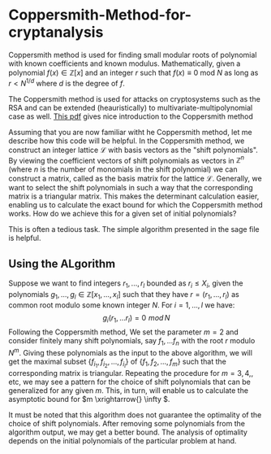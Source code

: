 # Coppersmith-Method-for-cryptanalysis

Coppersmith method is used for finding small modular roots of polynomial with known coefficients and known modulus. Mathematically, given a polynomial 
$f(x) \in \mathbb{Z}[x]$ and an integer $r$ such that $f(x) \equiv 0$ mod $N$ as long as $r< N ^{1/d}$ where $d$ is the degree of $f$. 

The Coppersmith method is used for attacks on  cryptosystems such as the RSA and can be extended (heauristically) to multivariate-multipolynomial case as well. [This pdf](https://www.cits.ruhr-uni-bochum.de/imperia/md/content/may/paper/intro_to_coppersmiths_method.pdf) gives nice introduction to the Coppersmith method 

Assuming that you are now familiar witht he Coppersmith method, let me describe how this code will be helpful. In the Coppersmith method, we construct an integer lattice $\mathcal{L}$ with basis vectors as the "shift polynomials". By viewing the coefficient vectors of shift polynomials as vectors in $\mathbb{Z}^n$ (where $n$ is the number of monomials in the shift polynomial) we can construct a matrix, called as the basis matrix for the lattice $\mathcal{L}$. Generally, we want to select the shift polynomials in such a way that the corresponding matrix is a triangular matrix. This makes the determinant calculation easier, enabling us to calculate the exact bound for which the Coppersmith method works. How do we achieve this for a given set of initial polynomials?

This is often a tedious task. The simple algorithm presented in the sage file is helpful.

## Using the ALgorithm
Suppose we want to find integers $r_1, ..., r_l$ bounded as $r_i \leq X_i$, given the polynomials $g_1,. . ., g_l \in \mathbb{Z}[ x_1,..., x_l ]$ such that they have $r=(r_1,... ,r_l)$ as common root modulo some known integer $N$. For $i=1,... , l$ we  have: $$ g_i (r_1, ... r_l) = 0 \hspace{4pt} mod \hspace{2pt} N $$
Following the Coppersmith method, We set the parameter $m=2$ and consider finitely many shift polynomials, say $f_1, . . . f_n$ with the root $r$ modulo $N^m$.  Giving these polynomials as the input to the above algorithm, we will get the maximal subset $\{f_{i_1}, f_{i_2}, . . ., f_{i_l}\}$ of  $\{f_1, f_2, . . ., f_m\}$ such that the corresponding matrix is triangular. Repeating the procedure for $m=3, 4,$, etc, we may see a pattern for the choice of shift polynomials that can be generalized for any given $m$. This, in turn, will enable us to calculate the asymptotic bound for $m \xrightarrow{} \infty $.

It must be noted that this algorithm does not guarantee the optimality of the choice of shift polynomials. After removing some polynomials from the algorithm output, we may get a better bound. The analysis of optimality depends on the initial polynomials of the particular problem at hand. 
